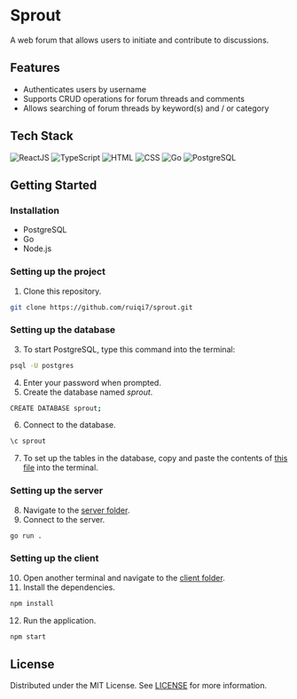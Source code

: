# Sprout

A web forum that allows users to initiate and contribute to discussions.

## Features

* Authenticates users by username
* Supports CRUD operations for forum threads and comments
* Allows searching of forum threads by keyword(s) and / or category

## Tech Stack

<img src="https://img.shields.io/badge/-ReactJS-61DAFB?style=for-the-badge&logo=react&logoColor=white" alt="ReactJS"/>

<img src="https://img.shields.io/badge/-TypeScript-3178C6?style=for-the-badge&logo=typescript&logoColor=white" alt="TypeScript"/>

<img src="https://img.shields.io/badge/-HTML-E34F26?style=for-the-badge&logo=html5&logoColor=white" alt="HTML"/>

<img src="https://img.shields.io/badge/-CSS-1572B6?style=for-the-badge&logo=css3&logoColor=white" alt="CSS"/>

<img src="https://img.shields.io/badge/-Go-00ADD8?style=for-the-badge&logo=go&logoColor=white" alt="Go"/>

<img src="https://img.shields.io/badge/-PostgreSQL-4169E1?style=for-the-badge&logo=postgresql&logoColor=white" alt="PostgreSQL"/>

## Getting Started

### Installation

* PostgreSQL
* Go
* Node.js

### Setting up the project

1. Clone this repository.
```bash
git clone https://github.com/ruiqi7/sprout.git
```

### Setting up the database

3. To start PostgreSQL, type this command into the terminal:
```bash
psql -U postgres
```
4. Enter your password when prompted.
5. Create the database named _sprout_.
```bash
CREATE DATABASE sprout;
```
6. Connect to the database.
```bash
\c sprout
```
7. To set up the tables in the database, copy and paste the contents of [this file](https://github.com/ruiqi7/sprout/blob/main/server/database/tables.sql) into the terminal.

### Setting up the server

8. Navigate to the [server folder](https://github.com/ruiqi7/sprout/tree/main/server).
9. Connect to the server.
```bash
go run .
```

### Setting up the client

10. Open another terminal and navigate to the [client folder](https://github.com/ruiqi7/sprout/tree/main/client).
11. Install the dependencies.
```bash
npm install
```
12. Run the application. 
```bash
npm start
```

## License

Distributed under the MIT License. See [LICENSE](https://github.com/ruiqi7/sprout/blob/main/LICENSE) for more information.